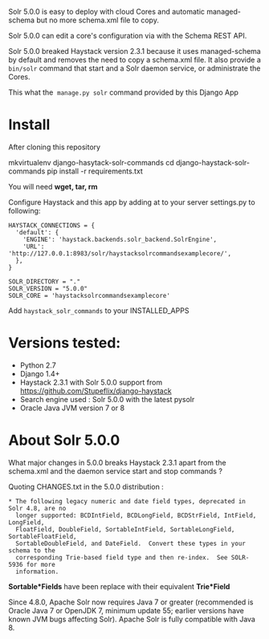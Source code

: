 Solr 5.0.0 is easy to deploy with cloud Cores and automatic managed-schema but no more schema.xml file to copy.

Solr 5.0.0 can edit a core's configuration via with the Schema REST API.

Solr 5.0.0 breaked Haystack version 2.3.1 because it uses managed-schema by default and removes the need to copy a schema.xml file.
It also provide a ``bin/solr`` command that start and a Solr daemon service, or administrate the Cores.

This what the  ``manage.py solr`` command provided by this Django App

# Install

After cloning this repository

  mkvirtualenv django-hasytack-solr-commands
  cd django-haystack-solr-commands
  pip install -r requirements.txt

You will need **wget, tar, rm**

Configure Haystack and this app by adding at to your server settings.py to following:

    HAYSTACK_CONNECTIONS = {
      'default': {
        'ENGINE': 'haystack.backends.solr_backend.SolrEngine',
        'URL': 'http://127.0.0.1:8983/solr/haystacksolrcommandsexamplecore/',
      },
    }

    SOLR_DIRECTORY = "."
    SOLR_VERSION = "5.0.0"
    SOLR_CORE = 'haystacksolrcommandsexamplecore'

Add ``haystack_solr_commands`` to your INSTALLED_APPS

# Versions tested:

- Python 2.7
- Django 1.4+
- Haystack 2.3.1 with Solr 5.0.0 support from https://github.com/Stupeflix/django-haystack
- Search engine used : Solr 5.0.0 with the latest pysolr
- Oracle Java JVM version 7 or 8

# About Solr 5.0.0

What major changes in 5.0.0 breaks Haystack 2.3.1 apart from the schema.xml and the daemon service start and stop commands ?

Quoting CHANGES.txt in the 5.0.0 distribution :
```
* The following legacy numeric and date field types, deprecated in Solr 4.8, are no
  longer supported: BCDIntField, BCDLongField, BCDStrField, IntField, LongField,
  FloatField, DoubleField, SortableIntField, SortableLongField, SortableFloatField,
  SortableDoubleField, and DateField.  Convert these types in your schema to the
  corresponding Trie-based field type and then re-index.  See SOLR-5936 for more
  information.
```
**Sortable*Fields** have been replace with their equivalent **Trie*Field**

Since 4.8.0, Apache Solr now requires Java 7 or greater (recommended is Oracle Java 7 or OpenJDK 7, minimum update 55; earlier versions have known JVM bugs affecting Solr).
Apache Solr is fully compatible with Java 8.
